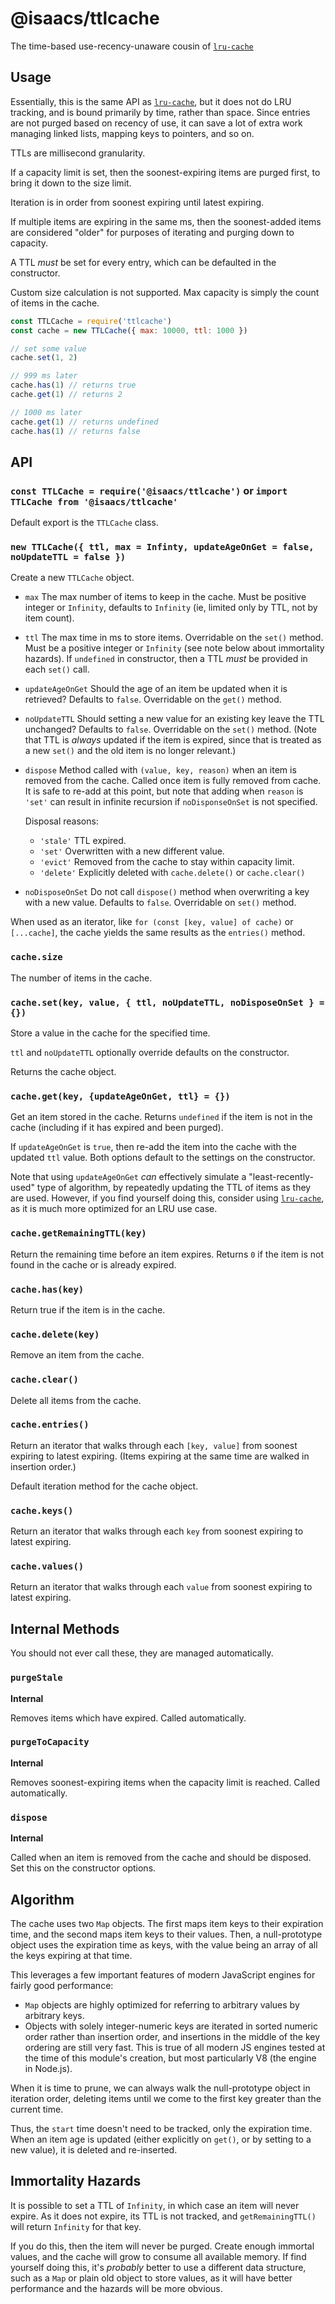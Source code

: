 # @isaacs/ttlcache

The time-based use-recency-unaware cousin of
[`lru-cache`](http://npm.im/lru-cache)

## Usage

Essentially, this is the same API as
[`lru-cache`](http://npm.im/lru-cache), but it does not do LRU tracking,
and is bound primarily by time, rather than space.  Since entries are not
purged based on recency of use, it can save a lot of extra work managing
linked lists, mapping keys to pointers, and so on.

TTLs are millisecond granularity.

If a capacity limit is set, then the soonest-expiring items are purged
first, to bring it down to the size limit.

Iteration is in order from soonest expiring until latest expiring.

If multiple items are expiring in the same ms, then the soonest-added
items are considered "older" for purposes of iterating and purging down to
capacity.

A TTL _must_ be set for every entry, which can be defaulted in the
constructor.

Custom size calculation is not supported.  Max capacity is simply the count
of items in the cache.

```js
const TTLCache = require('ttlcache')
const cache = new TTLCache({ max: 10000, ttl: 1000 })

// set some value
cache.set(1, 2)

// 999 ms later
cache.has(1) // returns true
cache.get(1) // returns 2

// 1000 ms later
cache.get(1) // returns undefined
cache.has(1) // returns false
```

## API

### `const TTLCache = require('@isaacs/ttlcache')` or `import TTLCache from '@isaacs/ttlcache'`

Default export is the `TTLCache` class.

### `new TTLCache({ ttl, max = Infinty, updateAgeOnGet = false, noUpdateTTL = false })`

Create a new `TTLCache` object.

* `max` The max number of items to keep in the cache.  Must be
  positive integer or `Infinity`, defaults to `Infinity` (ie,
  limited only by TTL, not by item count).
* `ttl` The max time in ms to store items.  Overridable on the `set()`
  method.  Must be a positive integer or `Infinity` (see note
  below about immortality hazards).  If `undefined` in
  constructor, then a TTL _must_ be provided in each `set()`
  call.
* `updateAgeOnGet` Should the age of an item be updated when it is
  retrieved?  Defaults to `false`.  Overridable on the `get()` method.
* `noUpdateTTL` Should setting a new value for an existing key leave the
  TTL unchanged?  Defaults to `false`.  Overridable on the `set()` method.
  (Note that TTL is _always_ updated if the item is expired, since that is
  treated as a new `set()` and the old item is no longer relevant.)
* `dispose` Method called with `(value, key, reason)` when an item is
  removed from the cache.  Called once item is fully removed from cache.
  It is safe to re-add at this point, but note that adding when `reason` is
  `'set'` can result in infinite recursion if `noDisponseOnSet` is not
  specified.

    Disposal reasons:

    * `'stale'` TTL expired.
    * `'set'` Overwritten with a new different value.
    * `'evict'` Removed from the cache to stay within capacity limit.
    * `'delete'` Explicitly deleted with `cache.delete()` or
      `cache.clear()`

* `noDisposeOnSet` Do not call `dispose()` method when overwriting a key
  with a new value.  Defaults to `false`.  Overridable on `set()` method.

When used as an iterator, like `for (const [key, value] of cache)` or
`[...cache]`, the cache yields the same results as the `entries()` method.

### `cache.size`

The number of items in the cache.

### `cache.set(key, value, { ttl, noUpdateTTL, noDisposeOnSet } = {})`

Store a value in the cache for the specified time.

`ttl` and `noUpdateTTL` optionally override defaults on the constructor.

Returns the cache object.

### `cache.get(key, {updateAgeOnGet, ttl} = {})`

Get an item stored in the cache.  Returns `undefined` if the item is not in
the cache (including if it has expired and been purged).

If `updateAgeOnGet` is `true`, then re-add the item into the cache with the
updated `ttl` value.  Both options default to the settings on the
constructor.

Note that using `updateAgeOnGet` _can_ effectively simulate a
"least-recently-used" type of algorithm, by repeatedly updating
the TTL of items as they are used.  However, if you find yourself
doing this, consider using
[`lru-cache`](http://npm.im/lru-cache), as it is much more
optimized for an LRU use case.

### `cache.getRemainingTTL(key)`

Return the remaining time before an item expires.  Returns `0` if the item
is not found in the cache or is already expired.

### `cache.has(key)`

Return true if the item is in the cache.

### `cache.delete(key)`

Remove an item from the cache.

### `cache.clear()`

Delete all items from the cache.

### `cache.entries()`

Return an iterator that walks through each `[key, value]` from soonest
expiring to latest expiring.  (Items expiring at the same time are walked
in insertion order.)

Default iteration method for the cache object.

### `cache.keys()`

Return an iterator that walks through each `key` from soonest expiring to
latest expiring.

### `cache.values()`

Return an iterator that walks through each `value` from soonest expiring to
latest expiring.

## Internal Methods

You should not ever call these, they are managed automatically.

### `purgeStale`

**Internal**

Removes items which have expired.  Called automatically.

### `purgeToCapacity`

**Internal**

Removes soonest-expiring items when the capacity limit is reached.  Called
automatically.

### `dispose`

**Internal**

Called when an item is removed from the cache and should be disposed.  Set
this on the constructor options.

## Algorithm

The cache uses two `Map` objects.  The first maps item keys to their
expiration time, and the second maps item keys to their values.  Then, a
null-prototype object uses the expiration time as keys, with the value
being an array of all the keys expiring at that time.

This leverages a few important features of modern JavaScript engines for
fairly good performance:

- `Map` objects are highly optimized for referring to arbitrary values by
  arbitrary keys.
- Objects with solely integer-numeric keys are iterated in sorted numeric
  order rather than insertion order, and insertions in the middle of the
  key ordering are still very fast.  This is true of all modern JS engines
  tested at the time of this module's creation, but most particularly V8
  (the engine in Node.js).

When it is time to prune, we can always walk the null-prototype object in
iteration order, deleting items until we come to the first key greater than
the current time.

Thus, the `start` time doesn't need to be tracked, only the expiration
time.  When an item age is updated (either explicitly on `get()`, or by
setting to a new value), it is deleted and re-inserted.

## Immortality Hazards

It is possible to set a TTL of `Infinity`, in which case an item
will never expire.  As it does not expire, its TTL is not
tracked, and `getRemainingTTL()` will return `Infinity` for that
key.

If you do this, then the item will never be purged.  Create
enough immortal values, and the cache will grow to consume all
available memory.  If find yourself doing this, it's _probably_
better to use a different data structure, such as a `Map` or
plain old object to store values, as it will have better
performance and the hazards will be more obvious.
